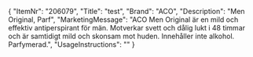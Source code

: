 {
  "ItemNr": "206079",
  "Title": "test",
  "Brand": "ACO",
  "Description": "Men Original, Parf",
  "MarketingMessage": "ACO Men Original är en mild och effektiv antiperspirant för män. Motverkar svett och dålig lukt i 48 timmar och är samtidigt mild och skonsam mot huden. Innehåller inte alkohol. Parfymerad.",
  "UsageInstructions": ""
}